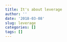 ```yaml
---
title: It's about leverage
author: ''
date: '2018-03-08'
slug: leverage
categories: []
tags: []
---
```

